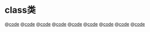 # class类
@[code](./res/class/Animal.ts)
@[code](./res/class/classes.ts)
@[code](./res/class/enc.ts)
@[code](./res/class/extend.ts)
@[code](./res/class/ith.ts)
@[code](./res/class/main.ts)
@[code](./res/class/obj1.ts)
@[code](./res/class/objtest.ts)
@[code](./res/class/Pointer.ts)
